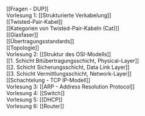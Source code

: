 [[Fragen - DUP]] <br>
Vorlesung 1: [[Strukturierte Verkabelung]] <br>
[[Twisted-Pair-Kabel]] <br>
[[Kategorien von Twisted-Pair-Kabeln (Cat)]] <br>
[[Glasfaser]] <br>
[[Übertragungsstandards]] <br>
[[Topologie]] <br>
Vorlesung 2: [[Struktur des OSI-Modells]] <br>
	[[1. Schicht Bitübertragungsschicht, Physical-Layer]] <br>
	[[2. Schicht Sicherungsschicht, Data Link Layer]] <br>
	[[3. Schicht Vermittlungsschicht, Network-Layer]] <br>
[[Schachtelung - TCP IP-Modell]] <br>
Vorlesung 3: [[ARP - Address Resolution Protocol]] <br>
Vorlesung 4: [[Switch]] <br>
Vorlesung 5: [[DHCP]] <br>
Vorlesung 6: [[Router]] <br>
